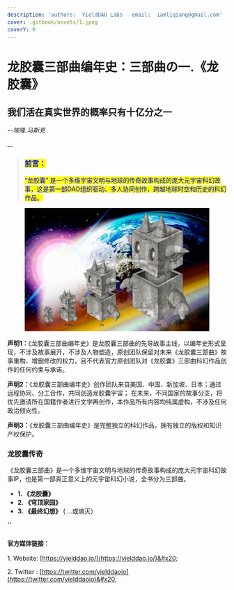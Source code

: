 ```yaml
---
description: 'authors:  YieldDAO Labs   email:  iamliqiang@gmail.com'
cover: .gitbook/assets/1.jpeg
coverY: 0
---
```


# 龙胶囊三部曲编年史：三部曲の一.《龙胶囊》

## 我们活在真实世界的概率只有十亿分之一

_--埃隆.马斯克_    &#x20;

__

> ### <mark style="background-color:red;"><mark style="color:blue;background-color:yellow;">前言：<mark style="color:blue;background-color:yellow;"></mark>
>
> <mark style="background-color:red;"><mark style="color:blue;background-color:yellow;">“龙胶囊” 是一个多维宇宙文明与地球的传奇故事构成的庞大元宇宙科幻故事，这是第一部DAO组织驱动、多人协同创作，跨越地球时空和历史的科幻作品。<mark style="color:blue;background-color:yellow;"></mark>

<figure><img src=".gitbook/assets/1.jpeg" alt=""><figcaption></figcaption></figure>

**声明1：**《龙胶囊三部曲编年史》是龙胶囊三部曲的先导故事主线，以编年史形式呈现，不涉及故事展开，不涉及人物塑造，原创团队保留对未来《龙胶囊三部曲》故事重构、增删修改的权力，且不代表官方原创团队对《龙胶囊》三部曲科幻作品创作的任何约束与承诺。



**声明2：**《龙胶囊三部曲编年史》创作团队来自美国、中国、新加坡、日本；通过远程协同、分工合作，共同创造龙胶囊宇宙； 在未来，不同国家的故事分支，将优先邀请所在国籍作者进行文学再创作，本作品所有内容均纯属虚构，不涉及任何政治倾向性。



**声明3：**《龙胶囊三部曲编年史》是完整独立的科幻作品，拥有独立的版权和知识产权保护。



### 龙胶囊传奇

《龙胶囊三部曲》是一个多维宇宙文明与地球的传奇故事构成的庞大元宇宙科幻故事IP，也是第一部真正意义上的元宇宙科幻小说，全书分为三部曲。

* **1. 《龙胶囊》**
* **2. 《穹顶家园》**
* **3. 《最终幻想》** ( ...或熵灭）

**``**

### **`官方媒体链接：`**

1\. Website: [https://yielddao.io/](https://yielddao.io/)&#x20;

2\. Twitter : [https://twitter.com/yielddaoio](https://twitter.com/yielddaoio)&#x20;

